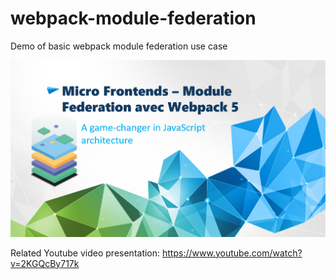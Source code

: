 # webpack-module-federation

Demo of basic webpack module federation use case

![alt presentation cover](https://raw.githubusercontent.com/younes-barhouni/resources/main/images/display_prez.png)

Related Youtube video presentation:
https://www.youtube.com/watch?v=2KGQcBy717k
